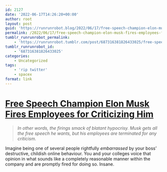```yaml
---
id: 2127
date: '2022-06-17T14:26:20+00:00'
author: root
layout: post
guid: 'https://runrunrobot.blog/2022/06/17/free-speech-champion-elon-musk-fires-employees-for/'
permalink: /2022/06/17/free-speech-champion-elon-musk-fires-employees-for/
tumblr_runrunrobot_permalink:
    - 'https://runrunrobot.tumblr.com/post/687316381826433025/free-speech-champion-elon-musk-fires-employees-for'
tumblr_runrunrobot_id:
    - '687316381826433025'
categories:
    - Uncategorized
tags:
    - 'rip twitter'
    - spacex
format: link
---
```


# [Free Speech Champion Elon Musk Fires Employees for Criticizing Him](https://futurism.com/free-speech-elon-musk-fires-employees)

> *In other words, the firings smack of blatant hypocrisy. Musk gets all the free speech he wants, but his employees are terminated for any criticism.*

Imagine being one of several people rightfully *embarrassed* by your boss’ destructive, childish online behaviour. You and your colleges voice that opinion in what sounds like a completely reasonable manner within the company and are promptly fired for doing so. Insane.